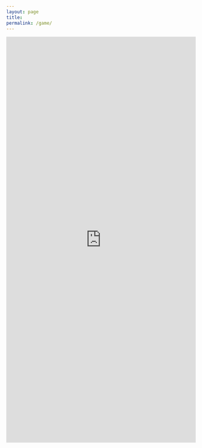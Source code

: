 ```yaml
---
layout: page
title:
permalink: /game/
---
```




<iframe src="https://dingoapp.netlify.app" width="100%" height="1080" frameborder="0" allowfullscreen="true" webkitallowfullscreen="true" mozallowfullscreen="true"></iframe>
